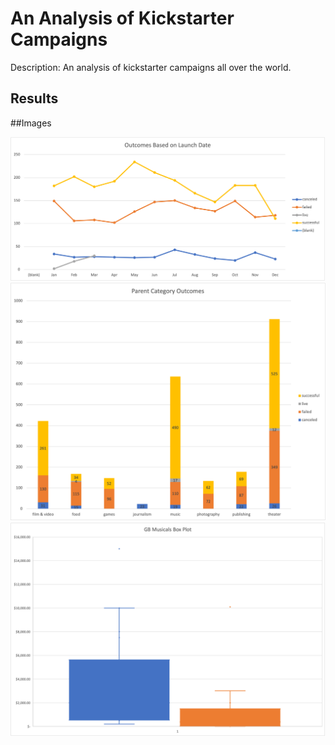 # An Analysis of Kickstarter Campaigns

Description: An analysis of kickstarter campaigns all over the world. 

## Results

##Images

![Outcomes_Based_on_Launch_Date](Outcomes_Based_on_Launch_Date.png)
![Parent_Category_Outcomes](Parent_Category_Outcomes.png)
![GB_Musicals_Box_Plot](GB_Musicals_Box_Plot.png)
